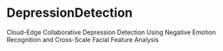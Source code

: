 # DepressionDetection
Cloud-Edge Collaborative Depression Detection Using Negative Emotion Recognition and Cross-Scale Facial Feature Analysis
